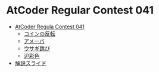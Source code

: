 AtCoder Regular Contest 041
===========================

- [AtCoder Regula Contest 041](http://arc041.contest.atcoder.jp/)
    - [コインの反転](http://arc041.contest.atcoder.jp/tasks/arc041_1)
    - [アメーバ](http://arc041.contest.atcoder.jp/tasks/arc041_2)
    - [ウサギ跳び](http://arc041.contest.atcoder.jp/tasks/arc041_3)
    - [辺彩色](http://arc041.contest.atcoder.jp/tasks/arc041_4)
- [解説スライド](http://www.slideshare.net/chokudai/arc041)
